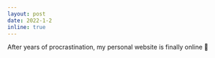 ```yaml
---
layout: post
date: 2022-1-2
inline: true
---
```


After years of procrastination, my personal website is finally online :tada:
